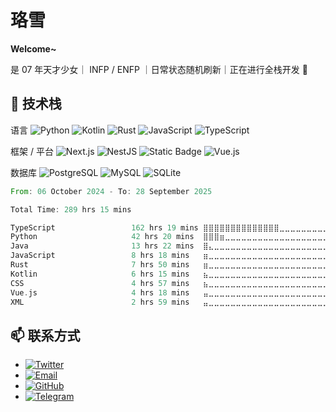 # 珞雪

**Welcome~**

是 07 年天才少女｜ INFP / ENFP ｜日常状态随机刷新｜正在进行全栈开发 🚀

## 🔧 技术栈

语言 ![Python](https://img.shields.io/badge/-Python-FFD43B?style=flat&logo=python&logoColor=306998) ![Kotlin](https://img.shields.io/badge/-Kotlin-0095D5?style=flat&logo=kotlin&logoColor=white) ![Rust](https://img.shields.io/badge/-Rust-DEA584?style=flat&logo=rust&logoColor=white) ![JavaScript](https://img.shields.io/badge/-JavaScript-F0DB4F?style=flat&logo=javascript&logoColor=323330) ![TypeScript](https://img.shields.io/badge/-TypeScript-3178C6?style=flat&logo=typescript&logoColor=white)

框架 / 平台 ![Next.js](https://img.shields.io/badge/-Next.js-000000?style=flat&logo=next.js&logoColor=white) ![NestJS](https://img.shields.io/badge/-NestJS-E0234E?style=flat&logo=nestjs&logoColor=white) ![Static Badge](https://img.shields.io/badge/-Actix%20Web-000000?logo=actix&logoColor=white&color=black) ![Vue.js](https://img.shields.io/badge/-Vue.js-4FC08D?style=flat&logo=vue.js&logoColor=35495E)

数据库 ![PostgreSQL](https://img.shields.io/badge/-PostgreSQL-336791?style=flat&logo=postgresql&logoColor=white) ![MySQL](https://img.shields.io/badge/-MySQL-4479A1?style=flat&logo=mysql&logoColor=white) ![SQLite](https://img.shields.io/badge/-SQLite-07405E?style=flat&logo=sqlite&logoColor=white)

<!--START_SECTION:waka-->

```rust
From: 06 October 2024 - To: 28 September 2025

Total Time: 289 hrs 15 mins

TypeScript                 162 hrs 19 mins ⣿⣿⣿⣿⣿⣿⣿⣿⣿⣿⣿⣿⣿⣿⣀⣀⣀⣀⣀⣀⣀⣀⣀⣀⣀   55.81 %
Python                     42 hrs 20 mins  ⣿⣿⣿⣶⣀⣀⣀⣀⣀⣀⣀⣀⣀⣀⣀⣀⣀⣀⣀⣀⣀⣀⣀⣀⣀   14.56 %
Java                       13 hrs 22 mins  ⣿⣄⣀⣀⣀⣀⣀⣀⣀⣀⣀⣀⣀⣀⣀⣀⣀⣀⣀⣀⣀⣀⣀⣀⣀   04.60 %
JavaScript                 8 hrs 18 mins   ⣶⣀⣀⣀⣀⣀⣀⣀⣀⣀⣀⣀⣀⣀⣀⣀⣀⣀⣀⣀⣀⣀⣀⣀⣀   02.86 %
Rust                       7 hrs 50 mins   ⣶⣀⣀⣀⣀⣀⣀⣀⣀⣀⣀⣀⣀⣀⣀⣀⣀⣀⣀⣀⣀⣀⣀⣀⣀   02.70 %
Kotlin                     6 hrs 15 mins   ⣦⣀⣀⣀⣀⣀⣀⣀⣀⣀⣀⣀⣀⣀⣀⣀⣀⣀⣀⣀⣀⣀⣀⣀⣀   02.15 %
CSS                        4 hrs 57 mins   ⣦⣀⣀⣀⣀⣀⣀⣀⣀⣀⣀⣀⣀⣀⣀⣀⣀⣀⣀⣀⣀⣀⣀⣀⣀   01.71 %
Vue.js                     4 hrs 18 mins   ⣤⣀⣀⣀⣀⣀⣀⣀⣀⣀⣀⣀⣀⣀⣀⣀⣀⣀⣀⣀⣀⣀⣀⣀⣀   01.48 %
XML                        2 hrs 59 mins   ⣤⣀⣀⣀⣀⣀⣀⣀⣀⣀⣀⣀⣀⣀⣀⣀⣀⣀⣀⣀⣀⣀⣀⣀⣀   01.03 %
```

<!--END_SECTION:waka-->

## 📫 联系方式

- [![Twitter](https://img.shields.io/badge/Twitter-1DA1F2?style=flat&logo=twitter&logoColor=white)](https://twitter.com/luoxue3943)
- [![Email](https://img.shields.io/badge/Email-D14836?style=flat&logo=gmail&logoColor=white)](mailto:luoxue3943@gmail.com)
- [![GitHub](https://img.shields.io/badge/GitHub-181717?style=flat&logo=github&logoColor=white)](https://github.com/luoxue3943)
- [![Telegram](https://img.shields.io/badge/Telegram-0088cc?style=flat&logo=telegram&logoColor=white)](https://t.me/luoxue3943)
